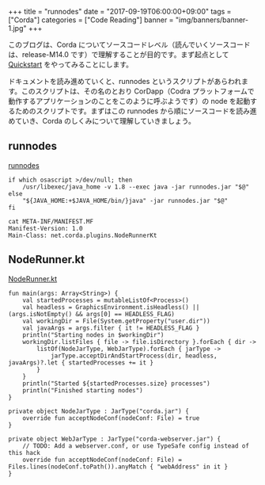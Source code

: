 +++
title = "runnodes"
date = "2017-09-19T06:00:00+09:00"
tags = ["Corda"]
categories = ["Code Reading"]
banner = "img/banners/banner-1.jpg"
+++

このブログは、Corda についてソースコードレベル（読んでいくソースコードは、release-M14.0 です）で理解することが目的です。まず起点として [Quickstart](https://docs.corda.net/releases/release-M14.0/quickstart-index.html) をやってみることにします。

<!--more-->

ドキュメントを読み進めていくと、runnodes というスクリプトがあらわれます。このスクリプトは、その名のとおり CorDapp（Codra プラットフォームで動作するアプリケーションのことをこのように呼ぶようです）の node を起動するためのスクリプトです。まずはこの runnodes から順にソースコードを読み進めていき、Corda のしくみについて理解していきましょう。

## runnodes
[runnodes](https://github.com/corda/corda/blob/release-M14.0/gradle-plugins/cordformation/src/main/resources/net/corda/plugins/runnodes)
```$xslt
if which osascript >/dev/null; then
    /usr/libexec/java_home -v 1.8 --exec java -jar runnodes.jar "$@"
else
    "${JAVA_HOME:+$JAVA_HOME/bin/}java" -jar runnodes.jar "$@"
fi
```

```
cat META-INF/MANIFEST.MF 
Manifest-Version: 1.0
Main-Class: net.corda.plugins.NodeRunnerKt
```

## NodeRunner.kt
[NodeRunner.kt](https://github.com/corda/corda/blob/release-M14.0/gradle-plugins/cordformation/src/noderunner/kotlin/net/corda/plugins/NodeRunner.kt)
```$xslt
fun main(args: Array<String>) {
    val startedProcesses = mutableListOf<Process>()
    val headless = GraphicsEnvironment.isHeadless() || (args.isNotEmpty() && args[0] == HEADLESS_FLAG)
    val workingDir = File(System.getProperty("user.dir"))
    val javaArgs = args.filter { it != HEADLESS_FLAG }
    println("Starting nodes in $workingDir")
    workingDir.listFiles { file -> file.isDirectory }.forEach { dir ->
        listOf(NodeJarType, WebJarType).forEach { jarType ->
            jarType.acceptDirAndStartProcess(dir, headless, javaArgs)?.let { startedProcesses += it }
        }
    }
    println("Started ${startedProcesses.size} processes")
    println("Finished starting nodes")
}
```

```$xslt
private object NodeJarType : JarType("corda.jar") {
    override fun acceptNodeConf(nodeConf: File) = true
}

private object WebJarType : JarType("corda-webserver.jar") {
    // TODO: Add a webserver.conf, or use TypeSafe config instead of this hack
    override fun acceptNodeConf(nodeConf: File) = Files.lines(nodeConf.toPath()).anyMatch { "webAddress" in it }
}
```
